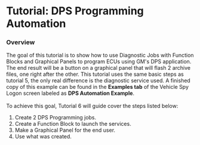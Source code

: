 # Tutorial: DPS Programming Automation

### Overview

The goal of this tutorial is to show how to use Diagnostic Jobs with Function Blocks and Graphical Panels to program ECUs using GM's DPS application. The end result will be a button on a graphical panel that will flash 2 archive files, one right after the other. This tutorial uses the same basic steps as tutorial 5, the only real difference is the diagnostic service used. A finished copy of this example can be found in the **Examples tab** of the Vehicle Spy Logon screen labeled as **DPS Automation Example**.\
\
To achieve this goal, Tutorial 6 will guide cover the steps listed below:

1. Create 2 DPS Programming jobs.
2. Create a Function Block to launch the services.
3. Make a Graphical Panel for the end user.
4. Use what was created.
